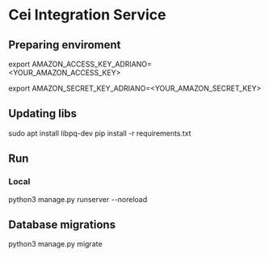 # Cei Integration Service

## Preparing enviroment

export AMAZON_ACCESS_KEY_ADRIANO=<YOUR_AMAZON_ACCESS_KEY>

export AMAZON_SECRET_KEY_ADRIANO=<YOUR_AMAZON_SECRET_KEY>

## Updating libs

sudo apt install libpq-dev
pip install -r requirements.txt

## Run

### Local

python3 manage.py runserver --noreload

## Database migrations

python3 manage.py migrate